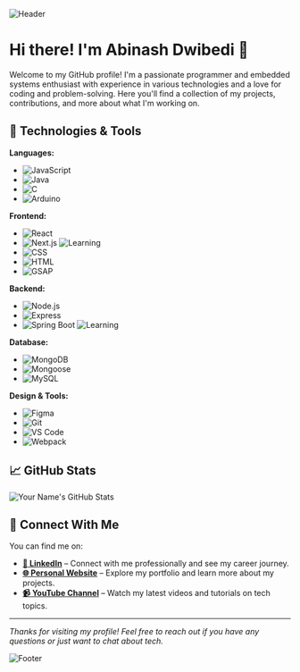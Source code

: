 

<!--![Header](https://img.freepik.com/free-photo/workplace-business-modern-male-accessories-laptop-black-background_155003-3944.jpg?size=426&ext=jpg&ga=GA1.1.1993730573.1722411552&semt=ais_hybrid)-->
 ![Header](https://res.cloudinary.com/ddka5rc8z/image/upload/v1737297225/ailodultp9xshmecexpb.gif) 



# Hi there! I'm Abinash Dwibedi 👋

Welcome to my GitHub profile! I'm a passionate programmer and embedded systems enthusiast with experience in various technologies and a love for coding and problem-solving. Here you'll find a collection of my projects, contributions, and more about what I'm working on.

## 🔧 Technologies & Tools

**Languages:**
- ![JavaScript](https://img.shields.io/badge/JavaScript-F7DF1E?style=flat&logo=javascript&logoColor=black)
- ![Java](https://img.shields.io/badge/Java-007396?style=flat&logo=java&logoColor=white)
- ![C](https://img.shields.io/badge/-C-black?style=flat&logo=c&logoColor=white)
- ![Arduino](https://img.shields.io/badge/Arduino-00979D?style=flat&logo=arduino&logoColor=white)

**Frontend:**
- ![React](https://img.shields.io/badge/React-61DAFB?style=flat&logo=react&logoColor=black)
- ![Next.js](https://img.shields.io/badge/Next.js-000000?style=flat&logo=next.js&logoColor=white) ![Learning](https://img.shields.io/badge/Currently%20Learning-blue?style=flat&logo=education&logoColor=white)
- ![CSS](https://img.shields.io/badge/CSS-1572B6?style=flat&logo=css3&logoColor=white)
- ![HTML](https://img.shields.io/badge/HTML-E34F26?style=flat&logo=html5&logoColor=white)
- ![GSAP](https://img.shields.io/badge/GSAP-88CE02?style=flat&logo=greensock&logoColor=white)

**Backend:**
- ![Node.js](https://img.shields.io/badge/Node.js-339933?style=flat&logo=node.js&logoColor=white)
- ![Express](https://img.shields.io/badge/Express-000000?style=flat&logo=express&logoColor=white)
- ![Spring Boot](https://img.shields.io/badge/Spring%20Boot-6DB33F?style=flat&logo=spring&logoColor=white) ![Learning](https://img.shields.io/badge/Currently%20Learning-blue?style=flat&logo=education&logoColor=white)

**Database:**
- ![MongoDB](https://img.shields.io/badge/MongoDB-47A248?style=flat&logo=mongodb&logoColor=white)
- ![Mongoose](https://img.shields.io/badge/Mongoose-8800FF?style=flat&logo=mongoose&logoColor=white)
- ![MySQL](https://img.shields.io/badge/MySQL-00758F?style=flat&logo=mysql&logoColor=white)

**Design & Tools:**
- ![Figma](https://img.shields.io/badge/Figma-F24E1E?style=flat&logo=figma&logoColor=white)
- ![Git](https://img.shields.io/badge/Git-F05032?style=flat&logo=git&logoColor=white)
- ![VS Code](https://img.shields.io/badge/VS%20Code-007ACC?style=flat&logo=visual-studio-code&logoColor=white)
- ![Webpack](https://img.shields.io/badge/webpack-8DD6F9?style=flat&logo=webpack&logoColor=black)



## 📈 GitHub Stats

![Your Name's GitHub Stats](https://github-readme-stats.vercel.app/api?username=AbinashDwibedi&show_icons=true&hide_title=true&hide=prs&count_private=true&hide_rank=false&hide_border=true&bg_color=000000&text_color=ffffff&icon_color=586069&title_color=0366d6)



## 🤝 Connect With Me

You can find me on:

- [**🔗 LinkedIn**](https://www.linkedin.com/in/abinash-dwibedi-a658b6241) – Connect with me professionally and see my career journey.
- [**🌐 Personal Website**](https://abinashdwibedi.github.io/AbinashDwibedi) – Explore my portfolio and learn more about my projects.
- [**📹 YouTube Channel**](https://www.youtube.com/@AbinashDwibedi) – Watch my latest videos and tutorials on tech topics.


<!--## 🚀 Fun Fact

Did you know that I ? 😄-->

---

_Thanks for visiting my profile! Feel free to reach out if you have any questions or just want to chat about tech._

![Footer](https://via.placeholder.com/1200x100/000000/fff?text=Have+a+great+day!)

